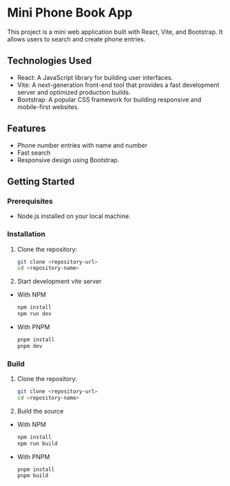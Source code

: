 # Mini Phone Book App

This project is a mini web application built with React, Vite, and Bootstrap. It allows users to search and create phone entries.

## Technologies Used

- React: A JavaScript library for building user interfaces.
- Vite: A next-generation front-end tool that provides a fast development server and optimized production builds.
- Bootstrap: A popular CSS framework for building responsive and mobile-first websites.

## Features

- Phone number entries with name and number
- Fast search
- Responsive design using Bootstrap.

## Getting Started

### Prerequisites

- Node.js installed on your local machine.

### Installation

1. Clone the repository:

   ```bash
   git clone <repository-url>
   cd <repository-name>
2. Start development vite server
- With NPM

   ```bash
   npm install
   npm run dev
- With PNPM

   ```bash
   pnpm install
   pnpm dev

### Build

1. Clone the repository:
   
   ```bash
   git clone <repository-url>
   cd <repository-name>
2. Build the source
- With NPM

   ```bash
   npm install
   npm run build
- With PNPM

   ```bash
   pnpm install
   pnpm build
